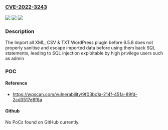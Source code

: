 ### [CVE-2022-3243](https://cve.mitre.org/cgi-bin/cvename.cgi?name=CVE-2022-3243)
![](https://img.shields.io/static/v1?label=Product&message=Import%20all%20XML%2C%20CSV%20%26%20TXT%20into%20WordPress&color=blue)
![](https://img.shields.io/static/v1?label=Version&message=6.5.8%3C%206.5.8%20&color=brighgreen)
![](https://img.shields.io/static/v1?label=Vulnerability&message=CWE-89%20SQL%20Injection&color=brighgreen)

### Description

The Import all XML, CSV & TXT WordPress plugin before 6.5.8 does not properly sanitise and escape imported data before using them back SQL statements, leading to SQL injection exploitable by high privilege users such as admin

### POC

#### Reference
- https://wpscan.com/vulnerability/9f03bc1a-214f-451a-89fd-2cd3517e8f8a

#### Github
No PoCs found on GitHub currently.

